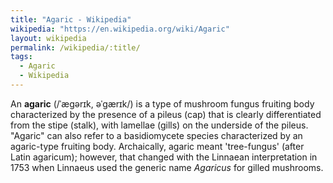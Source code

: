 ```yaml
---
title: "Agaric - Wikipedia"
wikipedia: "https://en.wikipedia.org/wiki/Agaric"
layout: wikipedia
permalink: /wikipedia/:title/
tags: 
  - Agaric
  - Wikipedia
---
```

An **agaric** (/ˈæɡərɪk, əˈɡærɪk/) is a type of mushroom fungus fruiting body characterized by the presence of a pileus (cap) that is clearly differentiated from the stipe (stalk), with lamellae (gills) on the underside of the pileus. "Agaric" can also refer to a basidiomycete species characterized by an agaric-type fruiting body. Archaically, agaric meant 'tree-fungus' (after Latin agaricum); however, that changed with the Linnaean interpretation in 1753 when Linnaeus used the generic name *Agaricus* for gilled mushrooms.
